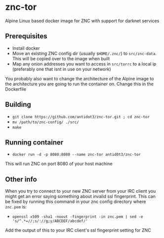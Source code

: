 # znc-tor
Alpine Linux based docker image for ZNC with support for darknet services

## Prerequisites
* Install docker
* Move an existing ZNC config dir (usually ```$HOME/.znc/```) to ```src/znc-data```. This will be copied over to the image when built
* Map any onion addresses you want to access in ```src/torrc``` to a local ip (preferably one that isnt in use on your network)

You probably also want to change the architecture of the Alpine image to the architecture you are going to run the container on. Change this in the Dockerfile

## Building
* ```git clone https://github.com/antidot3/znc-tor.git ; cd znc-tor```
* ```mv /path/to/znc-config/ ./src/```
* ```make```

## Running container
* ```docker run -d -p 8080:8080 --name znc-tor antid0t3/znc-tor```

This will run ZNC on port 8080 of your host machine

## Other info
When you try to connect to your new ZNC server from your IRC client you might get an error saying something about invalid ssl fingerprint. This can be fixed by running this command in your znc config directory where ```znc.pem``` is:
* ```openssl x509 -sha1 -noout -fingerprint -in znc.pem | sed -e 's/^.*=//;s/://g;y/ABCDEF/abcdef/'```

Add the output of this to your IRC client's ssl fingerprint setting for ZNC
